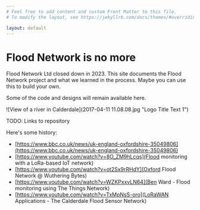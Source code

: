```yaml
---
# Feel free to add content and custom Front Matter to this file.
# To modify the layout, see https://jekyllrb.com/docs/themes/#overriding-theme-defaults

layout: default
---
```


# Flood Network is no more

Flood Network Ltd closed down in 2023. This site documents the Flood Network project and what we learned in the process. Maybe you can use this to build your own.

Some of the code and designs will remain available here. 

![View of a river in Calderdale](2017-04-11 11.08.08.jpg "Logo Title Text 1")

TODO: Links to repository

Here's some history:
- [https://www.bbc.co.uk/news/uk-england-oxfordshire-35049806](https://www.bbc.co.uk/news/uk-england-oxfordshire-35049806)
- [https://www.youtube.com/watch?v=8O_ZM9hLcqs](Flood monitoring with a LoRa-based IoT network)
- [https://www.youtube.com/watch?v=ot2Sx9rRHdY](Oxford Flood Network @ Wuthering Bytes)
- [https://www.youtube.com/watch?v=WZKPxxvLN64](Ben Ward - Flood monitoring using The Things Network)
- [https://www.youtube.com/watch?v=TxMpNsS-oro](LoRaWAN Applications - The Calderdale Flood Sensor Network)
